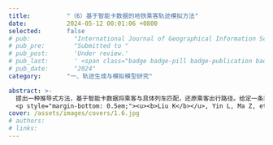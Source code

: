 ```yaml
---
title:          "（6）基于智能卡数据的地铁乘客轨迹模拟方法"
date:           2024-05-12 00:01:06 +0800
selected:       false
# pub:            "International Journal of Geographical Information Science (IJGIS)"
# pub_pre:        "Submitted to "
# pub_post:       'Under review.'
# pub_last:       ' <span class="badge badge-pill badge-publication badge-success">Spotlight</span>'
# pub_date:       "2024"
category:       "一、轨迹生成与模拟模型研究"

abstract: >-
  提出一种推导式方法，基于智能卡数据将乘客与具体列车匹配，还原乘客出行路径。给定一条乘客OD出行记录，本研究结合地铁线路图，使用Dijkstra算法搜索时间最短路径来确定个体的出行路径（即经过的站点序列），并据此将个体出行分为非换乘出行、单次换乘出行和多次换乘出行三类。进一步，通过为每个站点定义①进出站步行时间和②换乘步行时间，辅助乘客-列车匹配过程，还原乘客出行路径。
  <p style="margin-bottom: 0.5em;"><u><b>Liu K</b></u>, Yin L, Ma Z, et al. Investigating physical encounters of individuals in urban metro systems with large-scale smart card data[J]. Physica A: Statistical Mechanics and its Applications, 2020: 123398.（中科院二区SCI）<a href='https://doi.org/10.1016/j.physa.2019.123398' target='_blank'>[paper]</a></p>
cover: /assets/images/covers/1.6.jpg
# authors:
# links:
---
```

